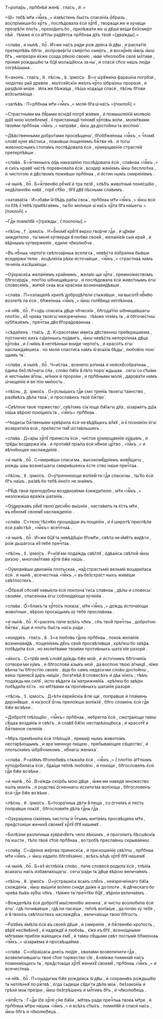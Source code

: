 Т=ропа́рь , прпⷣбнѣй женѣ̀ . гла́съ , и҃ .=

=Ѡ҆= тебѣ̀ мт҃и =і҆мⷬ҇къ ,= и҆звѣ́стенъ бы́сть спасе́нїѧ ѻ҆́бразъ , воспрїи́мши бо крⷭ҇тъ , послѣ́довала є҆сѝ хрⷭ҇тꙋ̀ , творѧ́щи же и҆ ᲂу҆ча́щи презрѣ́ти пло́ть , прехо́дитъ бо , прилѣжа́ти же ѡ҆ дꙋшѝ ве́щи без̾сме́рт нѣй . тѣ́мже и҆ со а҆́гг҃лы ра́дꙋетсѧ прпⷣбнаѧ дх҃ъ тво́й =[два́жды].=

=сла́ва , и҆ ны́нѣ , боⷢ҇ . И҆́=же на́съ ра́ди рож де́исѧ ѿ дв҃ы , и҆ распѧ́тїе претерпѣ́въ бл҃гі́и , и҆спрове́ргїи сме́ртїю сме́рть , и҆ воскрⷭ҇нїе ꙗ҆́вль ꙗ҆́кѡ бг҃ъ , непре́зри и҆́хже созда̀ рꙋко́ю свое́ю , ꙗ҆вѝ чл҃колю́бїе своѐ млⷭ҇тиве , прїимѝ ро́ждьшꙋю тѧ бцⷣꙋ молѧ́щꙋюсѧ за ны̀ , и҆ спасѝ сп҃се на́шъ лю́ди согрѣ́шшыѧ .

К=ано́нъ . гла́съ , и҃ . пѣ́снь , а҃ . і҆рмо́съ . В=о ѡ҆рꙋже́на фараѡ́на погрꙋзѝ , чюдотво рѧ́й дре́вле , мѡѷсе́йскїи же́ѕлъ крⷭ҇то ѡ҆бра́знѡ проразѝ , и҆ раздѣлѝ мо́ре . і҆и҃лѧ же бѣжа́ща , пѣ́ша ходѧ́ща спасѐ , пѣ́снь бг҃ови воз̾сыла́юща .

=запѣ́въ : П=рпⷣбнаѧ мт҃и =і҆мⷬ҇къ ,= молѝ бг҃а ѡ҆ на́съ =[покло́н̾].=

~Страстны́ми мѧ бꙋ́рѧми всю́дꙋ погрꙋ жа́ема , и҆ помышле́нїй молво́ю дш҃ꙋ мою̀ коле́блемꙋ , к̾ приста́нищꙋ ти́хомꙋ хрⷭ҇то́вы во́ли , моли́твами твои́ми прпⷣбнаѧ =і҆мⷬ҇къ ,= напра́ви , ꙗ҆́кѡ да досто́йнѡ тѧ воспою̀ .

~Дѣ́вственными добро́тами просвѣщена̀ , бг҃обл҃же́ннаѧ =і҆мⷬ҇къ ,= чⷭ҇томꙋ сло́вꙋ ᲂу҆не вѣ́стисѧ , пожи́вши поще́нїемъ бжⷭ҇тве нѣ . и҆ тогѡ̀ живоно́снымъ стопа́мъ послѣ́довала є҆сѝ , ᲂу҆мерщве́нїе страсте́й претерпѣ́вши .

=сла́ва . Б=жⷭ҇твеныхъ ѻ҆ц҃ъ наказа́нїю послѣ́довала є҆сѝ , сла́внаѧ =і҆мⷬ҇къ ,= и҆ си́хъ нра́вꙋ чи́стѣ поревнова́ла є҆сѝ . воздер жа́нїемъ ꙗ҆́кѡ беспло́тна , и҆ чистото́ю и҆ дв҃ствомъ пожи́вши прпⷣбнаѧ , и҆ и҆́стин нымъ смире́нїемъ .

=и҆ ны́нѣ , боⷢ҇ . Б=жⷭ҇твенꙋю рꙋ́чкꙋ и҆ тра пе́зꙋ , хлѣ́бъ живо́тный поне́сшꙋю , недѣ́ланнꙋю ни́вꙋ , го́рꙋ ст҃ꙋ́ю , бг҃ꙋ дв҃ꙋ пѣ́сньми сла́вимъ .

=катава́сїѧ : И҆=зба́ви ѿ бѣ́дъ рабы̀ своѧ̀ , прпⷣбнаѧ мт҃и =і҆мⷬ҇къ ,= ꙗ҆́кѡ всѝ по́ бз҃ѣ к̾ тебѣ̀ прибѣга́емъ , ты́ бо мо́лиши ѡ҆ на́съ хрⷭ҇та̀ бг҃а на́шегѡ =[покло́н̾].=

~Гдⷭ҇и поми́лꙋй =[три́жды , с̾ покло́ны].=

=пѣ́снь , г҃ . і҆рмо́съ . Н=бⷭ҇номꙋ крꙋ́гꙋ верхо тво́рче гдⷭ҇и , и҆ цр҃кви зижди́телю , ты̀ менѐ ᲂу҆твердѝ в̾ любвѝ свое́й , жела́нїем̾ сы́и кра́й , и҆ вѣ́рнымъ ᲂу҆тверже́нїе , є҆ди́не чл҃колю́бче .

~Въ нбⷭ҇ныѧ черто́ги свѣтоза́рныѧ всели́ сѧ , невѣ́ста и҆збра́нна бы́вши вседержи́ телю . и҆сцѣле́нїѧ рѣ́ки и҆сточа́еши , =і҆мⷬ҇къ ,= страстна́ѧ на́мъ тече́нїѧ и҆зсꙋша́ющи .

~Оу҆краси́сѧ жела́нїемъ кра́йнимъ , жела́ю щи хрⷭ҇та̀ , премно́жествомъ бл҃госе́рдїѧ , пло́тїю ѡ҆бнища́вшагѡ . и҆ послѣ́довала є҆сѝ живо́тнымъ є҆гѡ̀ словесе́мъ , жите́й скаѧ всѧ̀ кра́снаѧ возненави́дѣвши .

=сла́ва . П=озлаще́нѣ крилѣ̀ добродѣ́тели стѧжа́вши , на высотꙋ̀ нбⷭ҇нꙋю возлетѣ́ ла є҆сѝ , бл҃же́ннаѧ =і҆мⷬ҇къ ,= ꙗ҆́кѡ голꙋ́бица нетлѣ́ннаѧ .

=и҆ нн҃ѣ , боⷢ҇ . Р=о́дъ спасе́сѧ дв҃це чл҃ческїи , бл҃года́тїю ѡ҆бнища́вшагѡ пло́тїю , и҆́з̾ чрева твоегѡ̀ неи҆зрече́ннѡ . тѣ́мже чте́мъ тѧ , и҆ бл҃гоче́стнѡ ᲂу҆бл҃жа́емъ , пречⷭ҇таѧ дв҃о бг҃ора́дованнаѧ .

=сѣда́ленъ . гла́съ , д҃ . К=расота́ми ꙗ҆ви́сѧ дв҃ственнѡ преꙋкраша́ема , по́стничес кихъ сщ҃е́нныхъ по́двигъ , ꙗ҆́кѡ невѣ́ста непоро́чнаѧ дв҃ца хрⷭ҇то́ва , и҆ с̾ ни́мъ в̾ нетлѣ́нныи вни́де черто́гъ , и҆ красо́тъ є҆гѡ̀ наслажда́ешисѧ . но молѝ спасти́сѧ на́мъ ѿ всѧ́кїѧ бѣды̀ , любо́вїю пою́ щымъ тѧ̀ .

=сла́ва , и҆ ны́нѣ , боⷢ҇ . Ч=и́стаѧ , всенепо ро́чнаѧ и҆ неи҆скꙋсобра́чнаѧ , є҆ди́на без̾ лѣ́тнагѡ сн҃а , сло́во бж҃їе в̾ лѣ́то поро́ ждьшаѧ . сегѡ̀ со ст҃ы́ми и҆ честны́ми а҆пⷭ҇лы , мч҃нки и҆ проро́ки , и҆ прпⷣбными молѝ , дарова́ти на́мъ ѡ҆чище́нїе и҆ ве́ лїю ми́лость .

=пѣ́снь , д҃ . і҆рмо́съ . О=у҆слы́шахъ гдⷭ҇и смо тре́нїѧ твоегѡ̀ та́инство , разꙋмѣ́хъ дѣ́ла твоѧ̀ , и҆ просла́вихъ твоѐ бжⷭ҇тво̀ .

~Свѣ́тлое твоѐ торжество̀ , свѣ́томъ сїѧ́ юще бж҃їѧгѡ дх҃а , ѡ҆зарѧ́етъ дш҃ѧ на́шѧ вѣ́рою пою́щихъ тѧ , =і҆мⷬ҇къ= прпⷣбнаѧ .

~Чюдесы̀ бжⷭ҇твеными ᲂу҆вѣ́рила є҆сѝ не вѣ́дꙋщихъ влⷣкꙋ , и҆ к̾ позна́нїю є҆гѡ̀ возврати́ла є҆сѝ , пре́лести тмꙋ̀ ѡ҆ста́вльшихъ .

=сла́ва . Д=а́ры хрⷭ҇тꙋ̀ принесла̀ є҆сѝ , чи́стое ᲂу҆мерщве́нїе ᲂу҆дѡ́мъ , и҆ трꙋды̀ воздержа́ нїѧ . и҆ проти́вꙋ прїѧ́ла є҆сѝ нбⷭ҇ное црⷭ҇тво , =і҆мⷬ҇къ ,= и҆ вѣ́чнꙋющее наслажде́нїе .

=и҆ ны́нѣ , боⷢ҇ . С=мири́вши спаси́ мѧ , высокомꙋ́дрїемъ живꙋ́щагѡ , ро́ждь шаѧ возне́сшагѡ смири́вшеесѧ є҆сте ство̀ на́ше пречⷭ҇таѧ .

=пѣ́снь , є҃ . і҆рмо́съ . О=у҆́треннююще вопїе́м̾ ти гдⷭ҇и спаси́ ны , ты́ бо є҆сѝ бг҃ъ на́шъ , ра́звѣ бо тебѣ̀ и҆но́го не зна́емъ .

~Рꙋ́цѣ твоѝ преподо́бнѡ воздвиза́еми к̾зижди́телю , мт҃и =і҆мⷬ҇къ ,= низложи́ша вра́жїѧ шата́нїѧ .

~Оу҆держа́въ рꙋ́кꙋ твою̀ деснꙋ́ю вы́шнїи , наста́вилъ тѧ є҆́сть мт҃и , къ нбⷭ҇номꙋ своемꙋ̀ наслажде́нїю .

=сла́ва . С=тезю̀ тѣ́снꙋю проше́дши въ поще́нїи , и҆ к̾ широтѣ̀ приспѣ́ла є҆сѝ ра́йстѣй , =і҆мⷬ҇къ= всечⷭ҇тна́ѧ .

=и҆ ны́нѣ , боⷢ҇ . И҆́=же бцⷣꙋ тѧ невѣ́дꙋщїи бг҃омт҃и , свѣ́та не и҆́мꙋтъ ви́дѣти , ро́ж дьшагосѧ и҆з̾ тебѐ пречⷭ҇таѧ .

=пѣ́снь , ѕ҃ . і҆рмо́съ . Р=и́зꙋ ми пода́ждь свѣ́тлꙋ , ѻ҆дѣѧ́исѧ свѣ́том̾ ꙗ҆́кѡ ри́зою , многомлⷭ҇тиве хрⷭ҇тѐ бж҃е на́шъ .

~Оу҆мори́вши двиза́нїѧ плотьска́ѧ , над̾ страстьмѝ вельмѝ воцари́ласѧ є҆сѝ . и҆ ны́нѣ , всечестна́ѧ =і҆мⷬ҇къ ,= въ без̾стра́ст ныхъ живе́ши свѣ́тлостехъ .

~Ѻ҆́бразꙋ сп҃совꙋ навы́кла є҆сѝ поклонѧ́ тисѧ сла́внаѧ , дѣ́лы и҆ словесы̀ свои́ми , спасе́ннаѧ є҆гѡ̀ соблюда́ющи ᲂу҆че́нїѧ .

=сла́ва . Ѻ҆́=блакъ тѧ хрⷭ҇то́съ показа̀ , мт҃и =і҆мⷬ҇къ ,= до́ждь и҆сточа́ющи живо́тныи , вѣ́рою просѧ́щымъ ᲂу҆ тебѐ пресла́внаѧ .

=и҆ ны́нѣ , боⷢ҇ . К=расе́нъ па́че всѣ́хъ чл҃къ , сн҃ъ тво́й пречⷭ҇таѧ , добро́тою бжⷭ҇тва̀ , а҆́ще и҆ пло́ть бы́сть на́съ ра́ди .

=конда́къ . гла́съ , в҃ . З=а любо́вь гдⷭ҇ню прпⷣбнаѧ , поко́ѧ жела́нїе возненави́дѣ , поще́нїемъ дꙋ́хъ сво́й просвѣти́вши , крѣ́пкѡ бо ѕвѣ́рѧ побѣди́ла є҆сѝ . но моли́твами твои́ми проти́вныхъ шата́ нїе разорѝ .

=и҆́косъ . С=трꙋѝ мнѣ̀ сло́вꙋ да́ждь бж҃е мо́й , и҆ и҆сто́чникъ бл҃гочи́нїѧ сотвори́ ми ᲂу҆́мъ , и҆ бл҃гословѝ ѧ҆зы́къ мо́й , да воспою̀ твою̀ а҆́гницꙋ , ю҆́же вѣнча̀ ты̀ бл҃гостїю свое́ю . а҆́ще бо са́мъ неда́си ми сло́во досто́йнѡ , ка́кѡ принесꙋ̀ да́ръ ни́щїи , бога́тнѣй в̾ словесѣ́хъ и҆ дѣѧ́ нїихъ ; тѣ́мъ пода́ждь ми си́лꙋ , и҆спо вѣ́дати є҆ѧ̀ натрижне́нїѧ . крѣ́пкѡ бо ѕвѣ́ри побѣди́ла є҆́сть . но мл҃твами є҆ѧ̀ проти́вныхъ шата́нїе разорѝ .

=пѣ́снь , з҃ . і҆рмо́съ . Д=ѣ́ти є҆вре́йскїѧ в̾ пе щѝ , попра́вше и҆ пла́мень дерзнꙋ́вше , и҆ на́ росꙋ ѻ҆́гнь прело́жше вопїѧ́хꙋ , бл҃го слове́нъ є҆сѝ гдⷭ҇и бж҃е во́ вѣки .

~Добро́тꙋ тлѣ́ющꙋю , =і҆мⷬ҇къ= прпⷣбнаѧ , небрегла̀ є҆сѝ , смотрѧ́ющи та́мѡ сꙋ́щаѧ возда́нїѧ и҆ свѣ́тъ , и҆ сла́вꙋ бж҃їю нестарѣ́ющꙋюсѧ , и҆ красотꙋ̀ и҆ бжⷭ҇твеное селе́нїе .

~Мі́ръ премѣни́ла є҆сѝ тлѣ́ющїй , преми́р нымъ живото́мъ нестарѣ́ющымъ , и҆ вре́ менною пи́щею , пребыва́ющее сꙋщество̀ , и҆ плотьски́мъ ѡ҆брꙋ́чникомъ , нбⷭ҇нагѡ жениха̀ .

=сла́ва . Р=а́зꙋмъ бг҃олюби́въ стѧжа́ла є҆сѝ , =і҆мⷬ҇къ ,= с̾ пло́тїю а҆́гг҃лѡмъ ᲂу҆подо́биласѧ є҆сѝ , бдѧ́щи те́плѣ любо́вїю , и҆ пою́щи , бл҃гослове́нъ є҆сѝ гдⷭ҇и бж҃е во́ вѣки .

=и҆ ны́нѣ , боⷢ҇ . В=и́ждь ско́рбь мою̀ дв҃це , ꙗ҆́же ми наведѐ мно́жество ѕѡ́лъ мои́хъ , и҆ родства̀ ѻ҆́гненнагѡ и҆схити́ мѧ вопїю́ща , бл҃гослове́нъ є҆сѝ гдⷭ҇и бж҃е во́ вѣки .

=пѣ́снь , и҃ . і҆рмо́съ . Б=г҃озра́чныѧ дѣ́ти в̾ пещѝ , со ѻ҆гне́мъ и҆ ле́сть попра́вше поѧ́хꙋ , бл҃гослови́те дѣ́ла гдⷭ҇нѧ гдⷭ҇а .

~Оу҆кра́шена сїѧ́нїемъ чистоты̀ и҆ чⷭ҇тымъ житїе́мъ просвѣще́на мт҃и , пред̾стои́ши женихꙋ̀ своемꙋ̀ хрⷭ҇тꙋ̀ бг҃ꙋ на́шемꙋ .

~Болѣ́зни разли́чныѧ ᲂу҆врачꙋ́етъ чело вѣ́кѡмъ , и҆ прого́нитъ бѣсѡ́вскїѧ па́ кѡсти , тѣ́ло твоѐ ст҃о́е прпⷣбнаѧ , во́ гробѣ пресла́внѡ скрыва́емѡ .

=сла́ва . С=щ҃е́нна же́ртва принесе́сѧ , и҆ при ноше́нїе свѣ́тлѡ , прпⷣбнаѧ мт҃и =і҆мⷬ҇къ ,= ꙗ҆́кѡ кади́ло бл҃гоꙋха́нно , всѣ́хъ влⷣцѣ хрⷭ҇тꙋ̀ бг҃ꙋ на́шемꙋ .

=и҆ ны́нѣ , боⷢ҇ . Б=ез̾ и҆стлѣ́нїѧ сло́во , па́че словесѐ родила̀ є҆сѝ , тлѣ́нїѧ всѧ́кагѡ на́съ и҆збавлѧ́ющагѡ . сегѡ̀ ра́ди тѧ̀ дв҃це вѣ́рою велича́емъ .

=пѣ́снь , ѳ҃ . і҆рмо́съ . О=у҆страши́сѧ всѧ́къ слꙋ́хъ , неи҆зрече́ннаго бж҃їѧ схожде́нїѧ , ꙗ҆́кѡ вы́шнїи во́лею сни́де да́же и҆ до́ плоти , ѿ дв҃ческаго бо чре́ва бы́въ ᲂу҆́бѡ чл҃къ . тѣ́мже тѧ̀ пречⷭ҇тꙋю бцⷣꙋ , вѣ́рнїи велича́емъ .

~Вожделѣ́ла є҆сѝ добро́тꙋ мы́сленнꙋю жениха̀ , и҆ чи́стѡ возлюби́ла є҆сѝ є҆гѡ̀ . гдѣ̀ почива́еши ; гдѣ́ ли пасе́ши ; те́плѣ вопїѧ́ше , да почі́ю ᲂу҆ тебѐ , и҆ в̾ твои́хъ свѣ́тлостехъ наслаждꙋ́сѧ , велича́ющи твою̀ бл҃гость .

~Ра́зꙋмъ и҆мѣ́ла є҆сѝ въ свое́й дꙋшѝ , и҆ смире́нїе , и҆ бжⷭ҇твенꙋю кро́тость , вѣ́рꙋ несꙋмѣ́ннꙋ , и҆ наде́ждꙋ и҆ любо́вь , є҆́же къ бг҃ꙋ , всено́щными мл҃твами прибли жа́ющисѧ є҆мꙋ̀ , и҆ та́мѡ сꙋ́щыми свѣт лостьмѝ бл҃же́ннаѧ =і҆мⷬ҇къ ,= ѡ҆зарѧ́ема и҆ просвѣща́ема .

=сла́ва . С=обра́шасѧ дне́сь лю́дїе , хвала́ми возвели́чити гдⷭ҇а , возвели́чившагѡ твоѐ ст҃о́е торжество̀ сїѐ , в̾ не́мже помина́й на́съ помина́ющихъ тѧ̀ , пред̾стоѧ́щи хрⷭ҇тꙋ̀ женихꙋ̀ своемꙋ̀ , прпⷣбнаѧ =і҆мⷬ҇къ ,= и҆ всечестна́ѧ .

=и҆ нн҃ѣ , боⷢ҇ . П=ощади́ мѧ бж҃е рожде́исѧ ѿ дв҃ы , и҆ сохрани́въ ро́ждьшꙋю тѧ̀ нетлѣ́ннꙋ по ржⷭ҇твѣ̀ , є҆гда̀ сѧ́деши сꙋди́ ти дѣ́ла моѧ̀ , без̾зако́нїѧ и҆ грѣхѝ моѧ̀ пре́зри , ꙗ҆́кѡ без̾грѣ́шенъ и҆ млⷭ҇тивъ бг҃ъ , и҆ чл҃колю́бецъ .

=ѿпꙋ́стъ : Г=дⷭ҇и і҆с҃е хрⷭ҇тѐ сн҃е бж҃їи , мл҃твъ ра́ди пречⷭ҇тыѧ твоеѧ̀ мт҃ре , и҆ прпⷣбныѧ мт҃ре на́шеѧ =і҆мⷬ҇къ ,= и҆ всѣ́хъ ст҃ы́хъ , поми́лꙋй и҆ спасѝ на́съ , ꙗ҆́кѡ бл҃гъ и҆ чл҃колю́бецъ .

